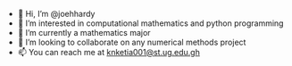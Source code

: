 - 👋 Hi, I’m @joehhardy
- 👀 I’m interested in computational mathematics and python programming
- 🌱 I’m currently a mathematics major
- 💞️ I’m looking to collaborate on any numerical methods project
- 📫 You can reach me at knketia001@st.ug.edu.gh

<!---
joehhardy/joehhardy is a ✨ special ✨ repository because its `README.md` (this file) appears on your GitHub profile.
You can click the Preview link to take a look at your changes.
--->
